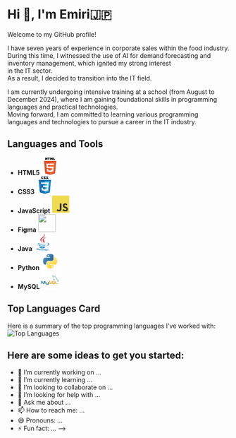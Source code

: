 # Hi 👋, I'm Emiri🇯🇵

Welcome to my GitHub profile!

I have seven years of experience in corporate sales within the food industry.  
During this time, I witnessed the use of AI for demand forecasting and inventory management, which ignited my strong interest  
in the IT sector.  
As a result, I decided to transition into the IT field.  

I am currently undergoing intensive training at a school (from August to December 2024),  where I am gaining foundational skills in programming languages and practical technologies.    
Moving forward, I am committed to learning various programming languages and technologies to pursue a career in the IT industry.  



## Languages and Tools
- **HTML5** <img src="https://raw.githubusercontent.com/devicons/devicon/master/icons/html5/html5-original-wordmark.svg" 
              width="40" height="40" />
- **CSS3** <img src="https://raw.githubusercontent.com/devicons/devicon/master/icons/css3/css3-original-wordmark.svg" 
             width="40" height="40" />
- **JavaScript** <img src="https://raw.githubusercontent.com/devicons/devicon/master/icons/javascript/javascript-original.svg" width="40" height="40" />
- **Figma** <img src="https://www.vectorlogo.zone/logos/figma/figma-icon.svg"
              width="40" height="40" />
- **Java** <img src="https://raw.githubusercontent.com/devicons/devicon/master/icons/java/java-original.svg" 
             width="40" height="40" />
- **Python** <img src="https://raw.githubusercontent.com/devicons/devicon/master/icons/python/python-original.svg" 
               width="40" height="40" />
- **MySQL** <img src="https://raw.githubusercontent.com/devicons/devicon/master/icons/mysql/mysql-original-wordmark.svg" 
              width="40" height="40" />


## Top Languages Card
Here is a summary of the top programming languages I've worked with:
![Top Languages](https://github-readme-stats.vercel.app/api/top-langs/?username=emiche1108&layout=compact&theme=onedark)



## Here are some ideas to get you started:
- 🔭 I’m currently working on ...
- 🌱 I’m currently learning ...
- 👯 I’m looking to collaborate on ...
- 🤔 I’m looking for help with ...
- 💬 Ask me about ...
- 📫 How to reach me: ...
- 😄 Pronouns: ...
- ⚡ Fun fact: ...
-->

  
